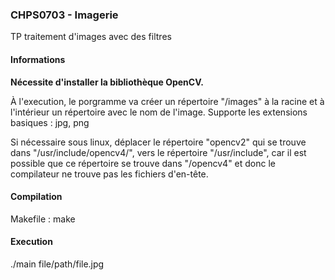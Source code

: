 ### CHPS0703 - Imagerie 
TP traitement d'images avec des filtres

#### Informations
**Nécessite d'installer la bibliothèque OpenCV.**

À l'execution, le porgramme va créer un répertoire "/images" à la racine et à l'intérieur un répertoire avec le nom de l'image.
Supporte les extensions basiques : jpg, png

Si nécessaire sous linux, déplacer le répertoire "opencv2" qui se trouve dans "/usr/include/opencv4/", vers le répertoire "/usr/include", car il est possible que ce répertoire se trouve dans "/opencv4" et donc le compilateur ne trouve pas les fichiers d'en-tête.

#### Compilation
Makefile : make

#### Execution
./main file/path/file.jpg
